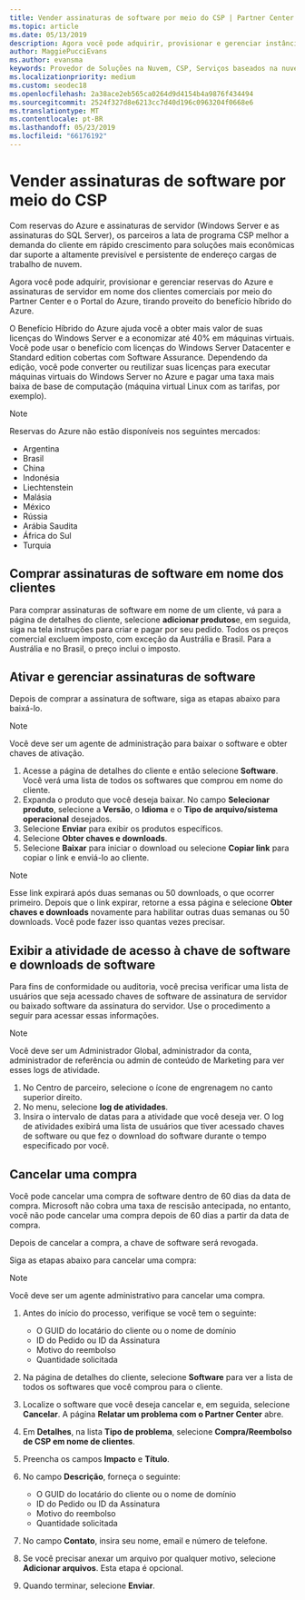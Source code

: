 ```yaml
---
title: Vender assinaturas de software por meio do CSP | Partner Center
ms.topic: article
ms.date: 05/13/2019
description: Agora você pode adquirir, provisionar e gerenciar instâncias reservadas do Azure e assinaturas de servidor em nome dos clientes comerciais por meio do Microsoft Partner Center e do Portal do Azure tirando proveito do Benefício Híbrido do Azure.
author: MaggiePucciEvans
ms.author: evansma
keywords: Provedor de Soluções na Nuvem, CSP, Serviços baseados na nuvem, Azure, Azure RI, Windows Server, SQL Server, assinaturas de software
ms.localizationpriority: medium
ms.custom: seodec18
ms.openlocfilehash: 2a38ace2eb565ca0264d9d4154b4a9876f434494
ms.sourcegitcommit: 2524f327d8e6213cc7d40d196c0963204f0668e6
ms.translationtype: MT
ms.contentlocale: pt-BR
ms.lasthandoff: 05/23/2019
ms.locfileid: "66176192"
---
```

# <a name="sell-software-subscriptions-through-csp"></a>Vender assinaturas de software por meio do CSP

Com reservas do Azure e assinaturas de servidor (Windows Server e as assinaturas do SQL Server), os parceiros a lata de programa CSP melhor a demanda do cliente em rápido crescimento para soluções mais econômicas dar suporte a altamente previsível e persistente de endereço cargas de trabalho de nuvem. 

Agora você pode adquirir, provisionar e gerenciar reservas do Azure e assinaturas de servidor em nome dos clientes comerciais por meio do Partner Center e o Portal do Azure, tirando proveito do benefício híbrido do Azure. 

O Benefício Híbrido do Azure ajuda você a obter mais valor de suas licenças do Windows Server e a economizar até 40% em máquinas virtuais. Você pode usar o benefício com licenças do Windows Server Datacenter e Standard edition cobertas com Software Assurance. Dependendo da edição, você pode converter ou reutilizar suas licenças para executar máquinas virtuais do Windows Server no Azure e pagar uma taxa mais baixa de base de computação (máquina virtual Linux com as tarifas, por exemplo).

> [!NOTE]  
> Reservas do Azure não estão disponíveis nos seguintes mercados:  
> * Argentina
> * Brasil
> * China
> * Indonésia
> * Liechtenstein
> * Malásia
> * México
> * Rússia
> * Arábia Saudita
> * África do Sul
> * Turquia

<!--March 20, 2019 - this list of countries was correct as of today. Maggie last updated the list according to FAREAST\v-pubobb in bug 20907186.
-->

## <a name="buy-software-subscriptions-on-behalf-of-customers"></a>Comprar assinaturas de software em nome dos clientes

Para comprar assinaturas de software em nome de um cliente, vá para a página de detalhes do cliente, selecione **adicionar produtos**e, em seguida, siga na tela instruções para criar e pagar por seu pedido. Todos os preços comercial excluem imposto, com exceção da Austrália e Brasil. Para a Austrália e no Brasil, o preço inclui o imposto.

## <a name="activate-and-manage-software-subscriptions"></a>Ativar e gerenciar assinaturas de software

Depois de comprar a assinatura de software, siga as etapas abaixo para baixá-lo.

>[!NOTE]
>Você deve ser um agente de administração para baixar o software e obter chaves de ativação.

1. Acesse a página de detalhes do cliente e então selecione **Software**. Você verá uma lista de todos os softwares que comprou em nome do cliente. 
2.  Expanda o produto que você deseja baixar. No campo **Selecionar produto**, selecione a **Versão**, o **Idioma** e o **Tipo de arquivo/sistema operacional** desejados. 
3.  Selecione **Enviar** para exibir os produtos específicos. 
4.  Selecione **Obter chaves e downloads**. 
5.  Selecione **Baixar** para iniciar o download ou selecione **Copiar link** para copiar o link e enviá-lo ao cliente. 

>[!NOTE]
>Esse link expirará após duas semanas ou 50 downloads, o que ocorrer primeiro. Depois que o link expirar, retorne a essa página e selecione **Obter chaves e downloads** novamente para habilitar outras duas semanas ou 50 downloads. Você pode fazer isso quantas vezes precisar. 

## <a name="view-activity-for-software-key-access-and-software-downloads"></a>Exibir a atividade de acesso à chave de software e downloads de software
Para fins de conformidade ou auditoria, você precisa verificar uma lista de usuários que seja acessado chaves de software de assinatura de servidor ou baixado software da assinatura do servidor. Use o procedimento a seguir para acessar essas informações. 

>[!NOTE]
>Você deve ser um Administrador Global, administrador da conta, administrador de referência ou admin de conteúdo de Marketing para ver esses logs de atividade. 

1.  No Centro de parceiro, selecione o ícone de engrenagem no canto superior direito. 
2.  No menu, selecione **log de atividades**.
3.  Insira o intervalo de datas para a atividade que você deseja ver. O log de atividades exibirá uma lista de usuários que tiver acessado chaves de software ou que fez o download do software durante o tempo especificado por você. 

## <a name="cancel-a-purchase"></a>Cancelar uma compra

Você pode cancelar uma compra de software dentro de 60 dias da data de compra. Microsoft não cobra uma taxa de rescisão antecipada, no entanto, você não pode cancelar uma compra depois de 60 dias a partir da data de compra.

Depois de cancelar a compra, a chave de software será revogada. 

Siga as etapas abaixo para cancelar uma compra:

>[!NOTE]
>Você deve ser um agente administrativo para cancelar uma compra. 

1.  Antes do início do processo, verifique se você tem o seguinte:
    -   O GUID do locatário do cliente ou o nome de domínio
    -   ID do Pedido ou ID da Assinatura
    -   Motivo do reembolso
    -   Quantidade solicitada

2.  Na página de detalhes do cliente, selecione **Software** para ver a lista de todos os softwares que você comprou para o cliente. 

3.  Localize o software que você deseja cancelar e, em seguida, selecione **Cancelar**. A página **Relatar um problema com o Partner Center** abre. 

4.  Em **Detalhes**, na lista **Tipo de problema**, selecione **Compra/Reembolso de CSP em nome de clientes**.

5.  Preencha os campos **Impacto** e **Título**. 

6.  No campo **Descrição**, forneça o seguinte: 
    -   O GUID do locatário do cliente ou o nome de domínio
    -   ID do Pedido ou ID da Assinatura
    -   Motivo do reembolso
    -   Quantidade solicitada

7.  No campo **Contato**, insira seu nome, email e número de telefone. 

8.  Se você precisar anexar um arquivo por qualquer motivo, selecione **Adicionar arquivos**. Esta etapa é opcional. 

9.  Quando terminar, selecione **Enviar**.
